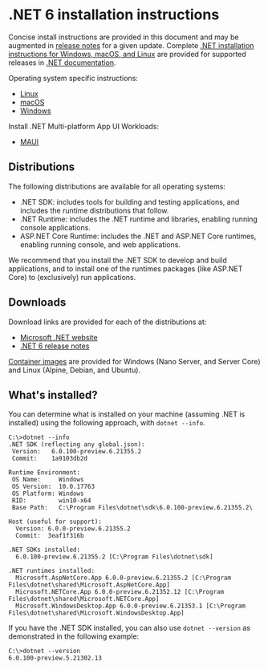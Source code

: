 # .NET 6 installation instructions

Concise install instructions are provided in this document and may be augmented in [release notes](README.md) for a given update. Complete [.NET installation instructions for Windows, macOS, and Linux](https://docs.microsoft.com/dotnet/core/install/) are provided for supported releases in [.NET documentation](https://docs.microsoft.com/dotnet).

Operating system specific instructions:

- [Linux](install-linux.md)
- [macOS](install-macos.md)
- [Windows](install-windows.md)

 Install .NET Multi-platform App UI Workloads: 
- [MAUI](install-maui.md)

## Distributions

The following distributions are available for all operating systems:

- .NET SDK: includes tools for building and testing applications, and includes the runtime distributions that follow.
- .NET Runtime: includes the .NET runtime and libraries, enabling running console applications.
- ASP.NET Core Runtime: includes the .NET and ASP.NET Core runtimes, enabling running console, and web applications.

We recommend that you install the .NET SDK to develop and build applications, and to install one of the runtimes packages (like ASP.NET Core) to (exclusively) run applications.

## Downloads

Download links are provided for each of the distributions at:

- [Microsoft .NET website](https://dotnet.microsoft.com/download/dotnet/6.0)
- [.NET 6 release notes](README.md)

[Container images](https://hub.docker.com/r/microsoft/dotnet/) are provided for Windows (Nano Server, and Server Core) and Linux (Alpine, Debian, and Ubuntu).

## What's installed?

You can determine what is installed on your machine (assuming .NET is installed) using the following approach, with `dotnet --info`.

```console
C:\>dotnet --info
.NET SDK (reflecting any global.json):
 Version:   6.0.100-preview.6.21355.2
 Commit:    1a9103db2d

Runtime Environment:
 OS Name:     Windows
 OS Version:  10.0.17763
 OS Platform: Windows
 RID:         win10-x64
 Base Path:   C:\Program Files\dotnet\sdk\6.0.100-preview.6.21355.2\

Host (useful for support):
  Version: 6.0.0-preview.6.21355.2
  Commit:  3eaf1f316b

.NET SDKs installed:
  6.0.100-preview.6.21355.2 [C:\Program Files\dotnet\sdk]

.NET runtimes installed:
  Microsoft.AspNetCore.App 6.0.0-preview.6.21355.2 [C:\Program Files\dotnet\shared\Microsoft.AspNetCore.App]
  Microsoft.NETCore.App 6.0.0-preview.6.21352.12 [C:\Program Files\dotnet\shared\Microsoft.NETCore.App]
  Microsoft.WindowsDesktop.App 6.0.0-preview.6.21353.1 [C:\Program Files\dotnet\shared\Microsoft.WindowsDesktop.App]
```

If you have the .NET SDK installed, you can also use `dotnet --version` as demonstrated in the following example:

```console
C:\>dotnet --version
6.0.100-preview.5.21302.13
```